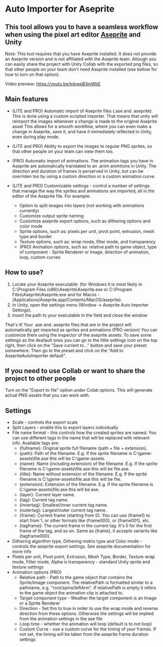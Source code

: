 # Auto Importer for Aseprite

## This tool allows you to have a seamless workflow when using the pixel art editor [Aseprite](https://www.aseprite.org/) and Unity

Note: This tool requires that you have Aseprite installed. It does not provide an Aseprite version and is not affiliated with the Aseprite team. Altough you can easily share the project with Unity Collab with the exported png files, so that other people on your team don't need Aseprite installed (see bellow for how to turn on that option).

Video preview: https://youtu.be/tpkwpB3mWbE

## Main features

- (LITE and PRO) Automatic import of Aseprite files (.ase and .aseprite). This is done using a custom scripted importer. That means that unity will reimport the images whenever a change is made to the original Aseprite asset
  This allows for a smooth workflow, where you can even make a change in Aseprite, save it, and have it immediately reflected in Unity, even during play mode.

- (LITE and PRO) Ability to export the images to regular PNG sprites, so that other people on your team can view them too.

- (PRO) Automatic import of animations. The animation tags you have in Aseprite are automatically translated to an .anim animtions in Unity.
  The direction and duration of frames is perserved in Unity, but can be overriden too by using a custom direction or a custom animation curve.

- (LITE and PRO) Customizable settings - control a number of settings that manage the way the sprites and animations are imported, all in the editor of the Aseprite file. For example:
  - Option to split images into layers (not working with animations currently)
  - Customize output sprite naming
  - Customize aseprite export options, such as dithering options and color mode
  - Sprite options, such as: pixels per unit, pivot point, extrusion, mesh type and border
  - Texture options, such as: wrap mode, filter mode, and transparency
  - (PRO) Animation options, such as: relative path to game object, type of component - Sprite Renderer or Image, direction of animation, loop, custom curves

## How to use?

1. Locate your Aseprite executable:
   (for Windows it is most likely in C:\Program Files (x86)\Aseprite\Aseprite.exe or C:\Program Files\Aseprite\Aseprite.exe and for Macos - /Applications/Aseprite.app/Contents/MacOS/aseprite).
2. In Unity, open the settings menu (Window -> Aseprite Auto Importer Settings).
3. Insert the path to your executable in the field and close the window

That's it! Your .ase and .aseprite files that are in the project will automatically get imported as sprites and animations (PRO version)
You can customize them using the inspector of the aseprite assets. To save some settings as the deafault ones you can go to the little settings icon on the top right, then click
on the "Save current to..." button and save your preset somewhere. Then go to the preset and click on the "Add to AsepriteAutoImporter default".

## If you need to use Collab or want to share the project to other people

Turn on the "Export to file" option under Colab options. This will generate actual PNG assets that you can work with.

## Settings

- Scale - controls the export scale
- Split Layers - enable this to export layers individually
- File name format - this controls how the created sprites are named. You can use different tags in the name that will be replaced with relevant info. Available tags are:
  - {fullname}: Original sprite full filename (path + file + extension).
  - {path}: Path of the filename. E.g. If the sprite filename is C:\game-assets\file.ase this will be C:\game-assets.
  - {name}: Name (including extension) of the filename. E.g. If the sprite filename is C:\game-assets\file.ase this will be file.ase.
  - {title}: Name without extension of the filename. E.g. If the sprite filename is C:\game-assets\file.ase this will be file.
  - {extension}: Extension of the filename. E.g. If the sprite filename is C:\game-assets\file.ase this will be ase.
  - {layer}: Current layer name.
  - {tag}: Current tag name.
  - {innertag}: Smallest/inner current tag name.
  - {outertag}: Largest/outer current tag name.
  - {frame}: Current frame (starting from 0). You can use {frame1} to start from 1, or other formats like {frame000}, or {frame001}, etc.
  - {tagframe}: The current frame in the current tag. It's 0 for the first frame of the tag, and so on. Same as {frame}, it accepts variants like {tagframe000}.
- Dithering algorithm type, Dithering matrix type and Color mode - controls the aseprite export settings. See aseprite documentation for more info
- Pixels per unit, Pivot point, Extrusion, Mesh Type, Border, Texture wrap mode, Filter mode, Alpha is transparency - standard Unity sprite and texture settings
- Animation options (PRO)
  - Relative path - Path to the game object that contains the Sprite/Image component.
    The relativePath is formatted similar to a pathname, e.g. "root/spine/leftArm".
    If relativePath is empty it refers to the game object the animation clip is attached to.
  - Target component type - Weather the target component is an Image or a Sprite Renderer
  - Direction - Set this to true in order to use the wrap mode and reverse direction from these options. Otherwise the settings will be implied from the animation settings in the ase file
  - Loop time - whether the animation will loop (default is to not loop)
  - Custom Curve - use a custom curve for the timing of your frames. If not set, the timing will be taken from the aseprite frame duration settings

